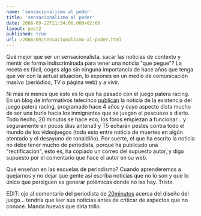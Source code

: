 ```yaml
---
name: 'sensacionalismo al poder'
title: 'sensacionalismo al poder'
date: 2006-09-22T21:34:00.000+02:00
layout: post2
published: true
url: /2006/09/sensacionalismo-al-poder.html
---
```


Qué mejor que ser un sensacionalista, sacar las noticias de contexto y mentir de forma indiscriminada para tener una noticia "que pegue"? La receta es fácil, coges algo sin ninguna importancia de hace años que tenga que ver con la actual situación, lo expones en un medio de comunicación masivo (periódico, TV o página web) y a vivir.  
  
Ni más ni menos que esto es lo que ha pasado con el juego patera racing. En un blog de informativos telecinco [publican](http://blogs.telecinco.es/abordaje/post/2006/09/21/el-juego-los-cayucos) la noticia de la existencia del juego patera racing, programado hace 4 años y cuyo aspecto dista mucho de ser una burla hacia los inmigrantes que se juegan el pescuezo a diario. Todo hecho, 20 minutos se hace eco, los foros empiezan a funcionar... y seguramente en pocos días antena3 y T5 echarán pestes contra todo el mundo de los videojuegos (todo esto entre noticia de muertes en algún atentado y el desayuno de ronaldiño). Por suerte, el que ha escrito la noticia no debe tener mucho de periodista, porque ha publicado una "rectificación", esto es, ha copiado un correo del supuesto autor, y digo supuesto por el comentario que hace el autor en su web.  
  
Qué enseñan en las escuelas de periodismo? Cuando aprenderemos a quejarnos y no dejar que gente así escriba noticias que no lo son y que lo único que persiguen es generar polémicas donde no las hay. Triste.  
  
EDIT: ojo al comentario del periodista de [20minutos](http://www.20minutos.es/noticia/154724/0/patera/videojuego/racing/) acerca del diseño del juego... tendría que leer sus noticias antes de criticar de aspectos que no conoce. Manda huevos que diría trillo.
